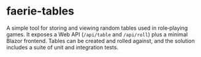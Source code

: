 # faerie-tables
A simple tool for storing and viewing random tables used in role‑playing games.
It exposes a Web API (`/api/table` and `/api/roll`) plus a minimal Blazor
frontend. Tables can be created and rolled against, and the solution includes a
suite of unit and integration tests.
